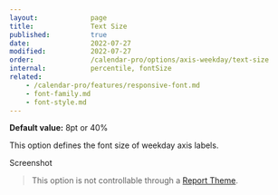 ```yaml
---
layout:             page
title:              Text Size
published:          true
date:               2022-07-27
modified:           2022-07-27
order:              /calendar-pro/options/axis-weekday/text-size
internal:           percentile, fontSize
related:
    - /calendar-pro/features/responsive-font.md
    - font-family.md
    - font-style.md
---
```

**Default value:** 8pt or 40%

This option defines the font size of weekday axis labels.  

<todo>Screenshot</todo>

> This option is not controllable through a [Report Theme](../../features/themes.md).